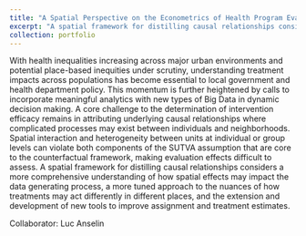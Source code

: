 ```yaml
---
title: "A Spatial Perspective on the Econometrics of Health Program Evaluation"
excerpt: "A spatial framework for distilling causal relationships considers a more comprehensive understanding of how spatial effects may impact the data generating process, a more tuned approach to the nuances of how treatments may act differently in different places, and the extension and development of new tools to improve assignment and treatment estimates."
collection: portfolio
---
```


With health inequalities increasing across major urban environments and potential place-based inequities under scrutiny, understanding treatment impacts across populations has become essential to local government and health department policy. This momentum is further heightened by calls to incorporate meaningful analytics with new types of Big Data in dynamic decision making. A core challenge to the determination of intervention efficacy remains in attributing underlying causal relationships where complicated processes may exist between individuals and neighborhoods. Spatial interaction and heterogeneity between units at individual or group levels can violate both components of the SUTVA assumption that are core to the counterfactual framework, making evaluation effects difficult to assess. A spatial framework for distilling causal relationships considers a more comprehensive understanding of how spatial effects may impact the data generating process, a more tuned approach to the nuances of how treatments may act differently in different places, and the extension and development of new tools to improve assignment and treatment estimates.

Collaborator: Luc Anselin
